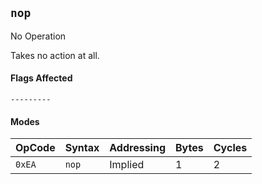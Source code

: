 
## `nop`

No Operation

Takes no action at all.

#### Flags Affected

```
---------
```

#### Modes

| OpCode | Syntax | Addressing | Bytes | Cycles |
|--------|--------|------------|-------|--------|
| `0xEA` | `nop`  | Implied    | 1     | 2      |
